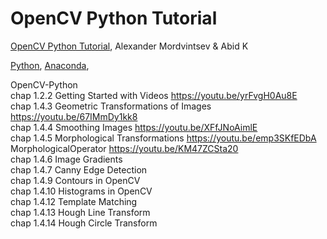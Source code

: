 # OpenCV Python Tutorial

[OpenCV Python Tutorial](https://opencv24-python-tutorials.readthedocs.io/_/downloads/en/stable/pdf/), Alexander Mordvintsev & Abid K <br>

[Python](https://www.python.org/), [Anaconda](https://www.anaconda.com/),

OpenCV-Python<br>
chap 1.2.2 Getting Started with Videos https://youtu.be/yrFvgH0Au8E <br>
chap 1.4.3 Geometric Transformations of Images https://youtu.be/67IMmDy1kk8 <br>
chap 1.4.4 Smoothing Images https://youtu.be/XFfJNoAimlE <br> 
chap 1.4.5 Morphological Transformations https://youtu.be/emp3SKfEDbA <br>
MorphologicalOperator https://youtu.be/KM47ZCSta20 <br>
chap 1.4.6 Image Gradients <br>
chap 1.4.7 Canny Edge Detection <br>
chap 1.4.9 Contours in OpenCV <br>
chap 1.4.10 Histograms in OpenCV <br>
chap 1.4.12 Template Matching <br>
chap 1.4.13 Hough Line Transform <br>
chap 1.4.14 Hough Circle Transform <br>
